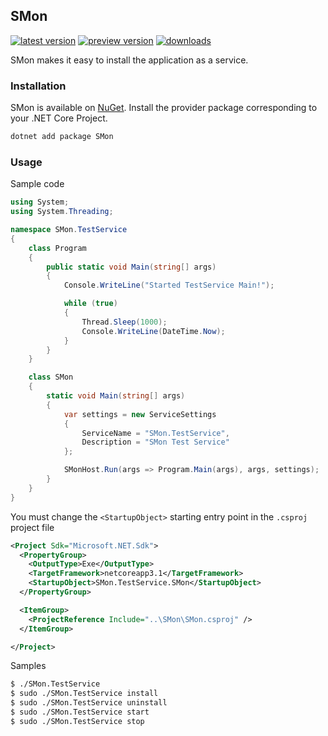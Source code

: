SMon
--------------------
[![latest version](https://img.shields.io/nuget/v/SMon)](https://www.nuget.org/packages/SMon) [![preview version](https://img.shields.io/nuget/v/SMon)](https://www.nuget.org/packages/SMon/absoluteLatest) [![downloads](https://img.shields.io/nuget/dt/SMon)](https://www.nuget.org/packages/SMon)

SMon makes it easy to install the application as a service.

### Installation

SMon is available on [NuGet](https://www.nuget.org/packages/SMon). Install the provider package corresponding to your .NET Core Project.

```sh
dotnet add package SMon
```

### Usage
Sample code
```cs
using System;
using System.Threading;

namespace SMon.TestService
{
    class Program
    {
        public static void Main(string[] args)
        {
            Console.WriteLine("Started TestService Main!");

            while (true)
            {
                Thread.Sleep(1000);
                Console.WriteLine(DateTime.Now);
            }
        }
    }

    class SMon
    {
        static void Main(string[] args)
        {
            var settings = new ServiceSettings
            {
                ServiceName = "SMon.TestService",
                Description = "SMon Test Service"
            };

            SMonHost.Run(args => Program.Main(args), args, settings);
        }
    }
}
```

You must change the `<StartupObject>` starting entry point in the `.csproj` project file
```xml
<Project Sdk="Microsoft.NET.Sdk">
  <PropertyGroup>
    <OutputType>Exe</OutputType>
    <TargetFramework>netcoreapp3.1</TargetFramework>
    <StartupObject>SMon.TestService.SMon</StartupObject>
  </PropertyGroup>

  <ItemGroup>
    <ProjectReference Include="..\SMon\SMon.csproj" />
  </ItemGroup>

</Project>
```

Samples
```sh
$ ./SMon.TestService
$ sudo ./SMon.TestService install
$ sudo ./SMon.TestService uninstall
$ sudo ./SMon.TestService start
$ sudo ./SMon.TestService stop
```
